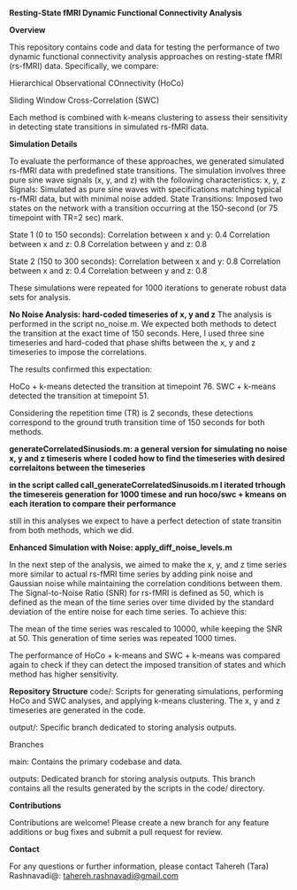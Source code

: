 **Resting-State fMRI Dynamic Functional Connectivity Analysis**

**Overview**

This repository contains code and data for testing the performance of two dynamic functional connectivity analysis approaches on resting-state fMRI (rs-fMRI) data. Specifically, we compare:

Hierarchical Observational COnnectivity (HoCo)

Sliding Window Cross-Correlation (SWC)

Each method is combined with k-means clustering to assess their sensitivity in detecting state transitions in simulated rs-fMRI data.

**Simulation Details**

To evaluate the performance of these approaches, we generated simulated rs-fMRI data with predefined state transitions. 
The simulation involves three pure sine wave signals (x, y, and z) with the following characteristics:
x, y, z Signals: Simulated as pure sine waves with specifications matching typical rs-fMRI data, but with minimal noise added.
State Transitions: Imposed two states on the network with a transition occurring at the 150-second (or 75 timepoint with TR=2 sec) mark.

State 1 (0 to 150 seconds):
Correlation between x and y: 0.4
Correlation between x and z: 0.8
Correlation between y and z: 0.8

State 2 (150 to 300 seconds):
Correlation between x and y: 0.8
Correlation between x and z: 0.4
Correlation between y and z: 0.8

These simulations were repeated for 1000 iterations to generate robust data sets for analysis.

**No Noise Analysis: hard-coded timeseries of x, y and z**
The analysis is performed in the script no_noise.m. We expected both methods to detect the transition at the exact time of 150 seconds. Here, I used three sine timeseries and hard-coded that phase shifts between the x, y and z timeseries to impose the correlations.

The results confirmed this expectation:

HoCo + k-means detected the transition at timepoint 76.
SWC + k-means detected the transition at timepoint 51.

Considering the repetition time (TR) is 2 seconds, these detections correspond to the ground truth transition time of 150 seconds for both methods.

**generateCorrelatedSinusiods.m: a general version for simulating no noise x, y and z timeseris where I coded how to find the timeseries with desired correlaitons between the timeseries**

**in the script called call_generateCorrelatedSinusoids.m I iterated trhough the timesereis generation for 1000 timese and run hoco/swc + kmeans on each iteration to compare their performance**

still in this analyses we expect to have a perfect detection of state transitin from both methods, which we did.

**Enhanced Simulation with Noise: apply_diff_noise_levels.m**

In the next step of the analysis, we aimed to make the x, y, and z time series more similar to actual rs-fMRI time series by adding pink noise and Gaussian noise while maintaining the correlation conditions between them. The Signal-to-Noise Ratio (SNR) for rs-fMRI is defined as 50, which is defined as the mean of the time series over time divided by the standard deviation of the entire noise for each time series. To achieve this:

The mean of the time series was rescaled to 10000, while keeping the SNR at 50.
This generation of time series was repeated 1000 times.

The performance of HoCo + k-means and SWC + k-means was compared again to check if they can detect the imposed transition of states and which method has higher sensitivity.


**Repository Structure**
code/: Scripts for generating simulations, performing HoCo and SWC analyses, and applying k-means clustering. The x, y and z timeseries are generated in the code.

output/: Specific branch dedicated to storing analysis outputs.

Branches

main: Contains the primary codebase and data.

outputs: Dedicated branch for storing analysis outputs. This branch contains all the results generated by the scripts in the code/ directory.

**Contributions**

Contributions are welcome! Please create a new branch for any feature additions or bug fixes and submit a pull request for review.

**Contact**

For any questions or further information, please contact Tahereh (Tara) Rashnavadi@: tahereh.rashnavadi@gmail.com

